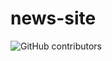 # news-site

![GitHub contributors](https://img.shields.io/github/contributors/tlhaeroglu/news-site)
